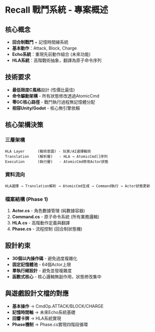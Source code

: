 # Recall 戰鬥系統 - 專案概述

## 核心概念
- **回合制戰鬥** + 記憶時間線系統
- **基本動作**：Attack, Block, Charge
- **Echo系統**：重現先前動作組合 (未來功能)
- **HLA系統**：高階戰術抽象，翻譯為原子命令序列

## 技術要求
- **最低限度C風格**設計 (性價比最佳)
- **命令驅動架構** - 所有狀態修改透過AtomicCmd
- **零GC核心路徑** - 戰鬥執行過程無記憶體分配
- **相容Unity/Godot** - 核心無引擎依賴

## 核心架構決策

### 三層架構
```
HLA Layer      (戰術意圖) - 玩家/AI選擇戰術
Translation    (解析層)   - HLA → AtomicCmd[]序列  
Execution      (執行層)   - AtomicCmd修改Actor狀態
```

### 資料流向
```
HLA選擇 → Translation解析 → AtomicCmd生成 → Command執行 → Actor狀態更新
```

### 檔案結構 (Phase 1)
1. **Actor.cs** - 角色數據管理 (純數據容器)
2. **Command.cs** - 原子命令系統 (所有業務邏輯)
3. **HLA.cs** - 高階動作定義與翻譯
4. **Phase.cs** - 流程控制 (回合制狀態機)

## 設計約束
- **30個以內操作碼** - 避免過度複雜化
- **固定記憶體池** - 64個Actor上限
- **單執行緒設計** - 避免並發複雜度
- **函數式核心** - 核心邏輯無副作用，狀態修改集中

## 與遊戲設計文檔的對應
- **基本操作** → CmdOp.ATTACK/BLOCK/CHARGE
- **記憶時間軸** → 未來Echo系統基礎
- **回響卡牌** → HLA系統實現
- **Phase機制** → Phase.cs實現四階段循環